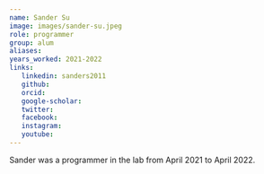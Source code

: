 ```yaml
---
name: Sander Su
image: images/sander-su.jpeg
role: programmer
group: alum
aliases:
years_worked: 2021-2022
links:
   linkedin: sanders2011
   github:
   orcid: 
   google-scholar:
   twitter:
   facebook:
   instagram: 
   youtube:
---
```


Sander was a programmer in the lab from April 2021 to April 2022.